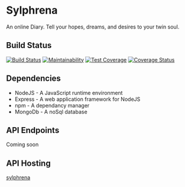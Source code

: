 # Sylphrena

An online Diary. Tell your hopes, dreams, and desires to your twin soul.

## Build Status

[![Build Status](https://travis-ci.org/RachelleMaina/diary.svg?branch=develop)](https://travis-ci.org/RachelleMaina/diary) [![Maintainability](https://api.codeclimate.com/v1/badges/733fb5afd15a26cf86c3/maintainability)](https://codeclimate.com/github/RachelleMaina/diary/maintainability) [![Test Coverage](https://api.codeclimate.com/v1/badges/733fb5afd15a26cf86c3/test_coverage)](https://codeclimate.com/github/RachelleMaina/diary/test_coverage) [![Coverage Status](https://coveralls.io/repos/github/RachelleMaina/diary/badge.svg?branch=develop)](https://coveralls.io/github/RachelleMaina/diary?branch=develop)

## Dependencies

- NodeJS - A JavaScript runtime environment
- Express - A web application framework for NodeJS
- npm - A dependancy manager
- MongoDb - A noSql database

## API Endpoints

Coming soon

## API Hosting

[sylphrena](https://sylphrena.herokuapp.com)
